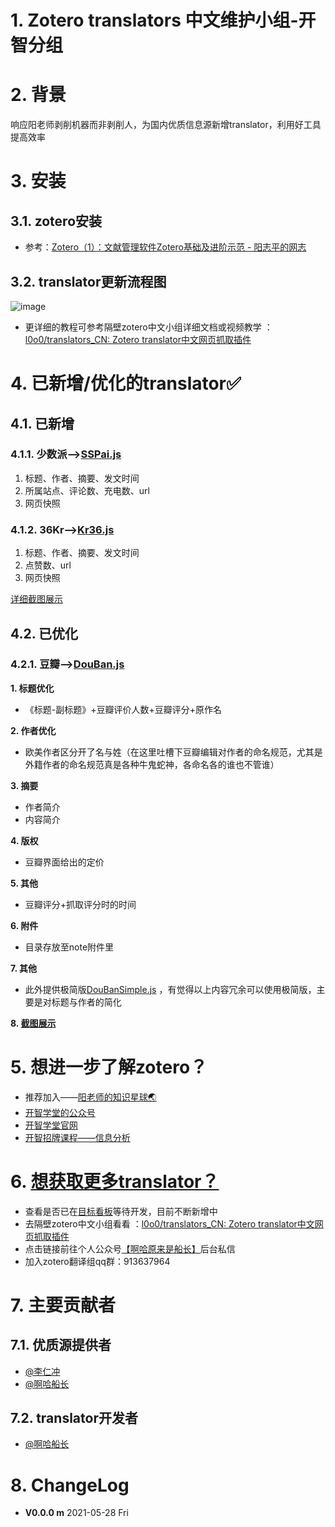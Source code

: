 # 1. Zotero translators 中文维护小组-开智分组

# 2. 背景
响应阳老师剥削机器而非剥削人，为国内优质信息源新增translator，利用好工具提高效率

# 3. 安装
## 3.1. zotero安装
 * 参考：[Zotero（1）：文献管理软件Zotero基础及进阶示范 - 阳志平的网志](https://www.yangzhiping.com/tech/zotero1.html)

## 3.2. translator更新流程图
![image](http://picbed.tgz666.top/20210528155304.png?roundPic/radius/25%7CimageView2/2/w/900/h/1456/format/jpg)



 * 更详细的教程可参考隔壁zotero中文小组详细文档或视频教学 ：[l0o0/translators_CN: Zotero translator中文网页抓取插件](https://github.com/l0o0/translators_CN)


# 4. 已新增/优化的translator✅
## 4.1. 已新增
### 4.1.1. 少数派-->[SSPai.js](https://github.com/Captain2021/myTranslator/blob/master/SSPai.js)
1. 标题、作者、摘要、发文时间
2. 所属站点、评论数、充电数、url
3. 网页快照

### 4.1.2. 36Kr-->[Kr36.js](https://github.com/Captain2021/myTranslator/blob/master/Kr36.js)
1. 标题、作者、摘要、发文时间
2. 点赞数、url
3. 网页快照

[详细截图展示](https://github.com/Captain2021/MyTranslator/blob/main/ShowDetail.md#36Kr)
## 4.2. 已优化
### 4.2.1. 豆瓣-->[DouBan.js](https://github.com/Captain2021/myTranslator/blob/master/Douban.js)
**1. 标题优化**  
 * 《标题-副标题》+豆瓣评价人数+豆瓣评分+原作名

**2. 作者优化**  
* 欧美作者区分开了名与姓（在这里吐槽下豆瓣编辑对作者的命名规范，尤其是外籍作者的命名规范真是各种牛鬼蛇神，各命名各的谁也不管谁）

**3. 摘要**  
* 作者简介
* 内容简介

**4. 版权**  
* 豆瓣界面给出的定价

**5. 其他**  
* 豆瓣评分+抓取评分时的时间

**6. 附件**  

* 目录存放至note附件里

**7. 其他**

* 此外提供极简版[DouBanSimple.js](https://github.com/Captain2021/myTranslator/blob/master/DoubanSimple.js) ，有觉得以上内容冗余可以使用极简版，主要是对标题与作者的简化

**8. [截图展示](https://github.com/Captain2021/MyTranslator/blob/main/ShowDetail.md#DouBan)**  



# 5. 想进一步了解zotero？
* 推荐加入——[阳老师的知识星球🌏 ](https://t.zsxq.com/qJuFqN3)
* [开智学堂的公众号](https://mp.weixin.qq.com/mp/profile_ext?action=home&__biz=MzA4ODM4ODQ3MQ==#wechat_redirect)
* [开智学堂官网](https://m.openmindclub.com/mkt/course/IA009)
* [开智招牌课程——信息分析](https://m.openmindclub.com/mkt/course/IA009)

# 6. [想获取更多translator？](https://github.com/Captain2021/MyTranslator/blob/main/ShowDetail.md#wantMore)
* 查看是否已在[目标看板](https://trello.com/b/xYoOwhiP/translator)等待开发，目前不断新增中
* 去隔壁zotero中文小组看看 ：[l0o0/translators_CN: Zotero translator中文网页抓取插件](https://github.com/l0o0/translators_CN)
* 点击链接前往个人公众号[【啊哈原来是船长】](https://mp.weixin.qq.com/s/PgaQ4d-s26lDKxauYF1osw)后台私信
* 加入zotero翻译组qq群：913637964



# 7. 主要贡献者
## 7.1. 优质源提供者
* [@李仁冲](https://github.com/lirenchong)
* [@啊哈船长](https://github.com/Captain2021)
## 7.2. translator开发者
* [@啊哈船长](https://github.com/Captain2021)
















































# 8. ChangeLog
* **V0.0.0 m** 2021-05-28 Fri  
